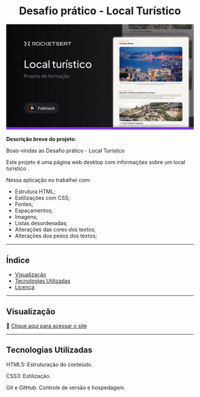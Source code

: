 <h1 align="center">Desafio prático - Local Turístico</h1>

![Capa do Projeto](./src/assets/.github/Thumbnail.jpg)

**Descrição breve do projeto**:

Boas-vindas ao Desafio prático - Local Turístico

Este projeto é uma página web desktop com informações sobre um local turístico .

Nessa aplicação eu trabalhei com:

- Estrutura HTML;
- Estilizações com CSS;
- Fontes;
- Espaçamentos;
- Imagens;
- Listas desordenadas;
- Alterações das cores dos textos;
- Alterações dos pesos dos textos;

---

## Índice

- [Visualização](#visualização)
- [Tecnologias Utilizadas](#tecnologias-utilizadas)
- [Licença](#licença)

---

## Visualização

🔗 [Clique aqui para acessar o site](https://caiovinicius-full-stack.github.io/Local-Turistico/)

---

## Tecnologias Utilizadas

HTML5: Estruturação do conteúdo.

CSS3: Estilização.

Git e GitHub: Controle de versão e hospedagem.
